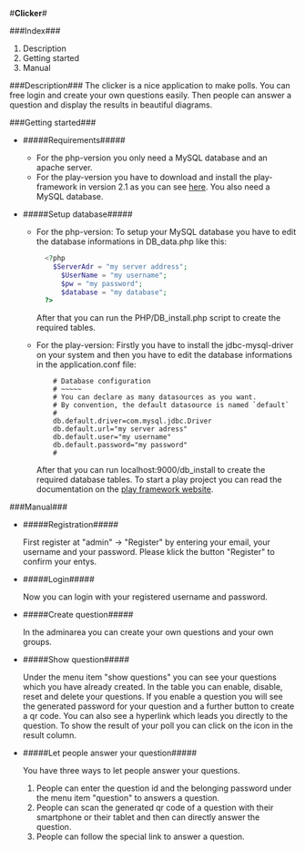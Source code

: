 #**Clicker**#

###Index###
1. Description
2. Getting started
3. Manual

###Description###
The clicker is a nice application to make polls. You can free login and create your own questions easily.
Then people can answer a question and display the results in beautiful diagrams.

###Getting started###
* #####Requirements#####

  - For the php-version you only need a MySQL database and an apache server.
  - For the play-version you have to download and install the play-framework in version 2.1 as you can see 
  	[here](http://www.playframework.com/documentation/2.1.1/Installing). You also need a MySQL database.
* #####Setup database#####

	- For the php-version:
  	To setup your MySQL database you have to edit the database 
  	informations in DB_data.php like this: 
  

		```php
		  <?php
		    $ServerAdr = "my server address";
			  $UserName = "my username";
			  $pw = "my password";
			  $database = "my database";
		  ?>
		```
		After that you can run the PHP/DB_install.php script to create the required tables.
  	
	- For the play-version:
		Firstly you have to install the jdbc-mysql-driver on your system and then
		you have to edit the database informations in the application.conf file:

		```
			# Database configuration
			# ~~~~~ 
			# You can declare as many datasources as you want.
			# By convention, the default datasource is named `default`
			#
			db.default.driver=com.mysql.jdbc.Driver
			db.default.url="my server adress"
			db.default.user="my username"
			db.default.password="my password"
			#
		```
		After that you can run localhost:9000/db_install to create the required database tables.
		To start a play project you can read the documentation on the [play framework website](http://www.playframework.com/documentation/2.1.1/PlayConsole).


###Manual###
* #####Registration#####

	First register at "admin" -> "Register" by entering your email, your username and your password. Please klick the button "Register"
	to confirm your entys.
* #####Login#####

	Now you can login with your registered username and password.
* #####Create question#####

	In the adminarea you can create your own questions and your own groups.
* #####Show question#####

	Under the menu item "show questions" you can see your questions which you have already created.
	In the table you can enable, disable, reset and delete your questions. If you enable a question you will see
	the generated password for your question and a further button to create a qr code. 
	You can also see a hyperlink which leads you directly to the question. 
	To show the result of your poll you can click on the icon in the result column.
* #####Let people answer your question#####

	You have three ways to let people answer your questions.
	1. People can enter the question id and the belonging password under the menu item "question" to answers a question.
	2. People can scan the generated qr code of a question with their smartphone or their tablet and then can
		directly answer the question.
	3. People can follow the special link to answer a question.

